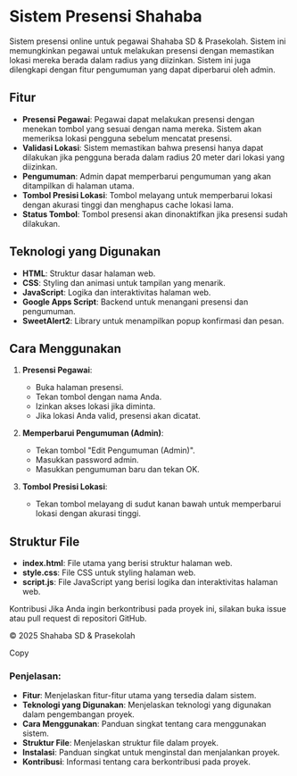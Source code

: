 # Sistem Presensi Shahaba

Sistem presensi online untuk pegawai Shahaba SD & Prasekolah. Sistem ini memungkinkan pegawai untuk melakukan presensi dengan memastikan lokasi mereka berada dalam radius yang diizinkan. Sistem ini juga dilengkapi dengan fitur pengumuman yang dapat diperbarui oleh admin.

## Fitur

- **Presensi Pegawai**: Pegawai dapat melakukan presensi dengan menekan tombol yang sesuai dengan nama mereka. Sistem akan memeriksa lokasi pengguna sebelum mencatat presensi.
- **Validasi Lokasi**: Sistem memastikan bahwa presensi hanya dapat dilakukan jika pengguna berada dalam radius 20 meter dari lokasi yang diizinkan.
- **Pengumuman**: Admin dapat memperbarui pengumuman yang akan ditampilkan di halaman utama.
- **Tombol Presisi Lokasi**: Tombol melayang untuk memperbarui lokasi dengan akurasi tinggi dan menghapus cache lokasi lama.
- **Status Tombol**: Tombol presensi akan dinonaktifkan jika presensi sudah dilakukan.

## Teknologi yang Digunakan

- **HTML**: Struktur dasar halaman web.
- **CSS**: Styling dan animasi untuk tampilan yang menarik.
- **JavaScript**: Logika dan interaktivitas halaman web.
- **Google Apps Script**: Backend untuk menangani presensi dan pengumuman.
- **SweetAlert2**: Library untuk menampilkan popup konfirmasi dan pesan.

## Cara Menggunakan

1. **Presensi Pegawai**:
   - Buka halaman presensi.
   - Tekan tombol dengan nama Anda.
   - Izinkan akses lokasi jika diminta.
   - Jika lokasi Anda valid, presensi akan dicatat.

2. **Memperbarui Pengumuman (Admin)**:
   - Tekan tombol "Edit Pengumuman (Admin)".
   - Masukkan password admin.
   - Masukkan pengumuman baru dan tekan OK.

3. **Tombol Presisi Lokasi**:
   - Tekan tombol melayang di sudut kanan bawah untuk memperbarui lokasi dengan akurasi tinggi.

## Struktur File

- **index.html**: File utama yang berisi struktur halaman web.
- **style.css**: File CSS untuk styling halaman web.
- **script.js**: File JavaScript yang berisi logika dan interaktivitas halaman web.

Kontribusi
Jika Anda ingin berkontribusi pada proyek ini, silakan buka issue atau pull request di repositori GitHub.

© 2025 Shahaba SD & Prasekolah

Copy

### Penjelasan:
- **Fitur**: Menjelaskan fitur-fitur utama yang tersedia dalam sistem.
- **Teknologi yang Digunakan**: Menjelaskan teknologi yang digunakan dalam pengembangan proyek.
- **Cara Menggunakan**: Panduan singkat tentang cara menggunakan sistem.
- **Struktur File**: Menjelaskan struktur file dalam proyek.
- **Instalasi**: Panduan singkat untuk menginstal dan menjalankan proyek.
- **Kontribusi**: Informasi tentang cara berkontribusi pada proyek.
